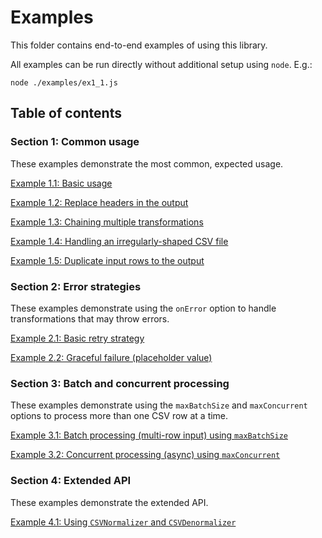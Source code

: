 # Examples

This folder contains end-to-end examples of using this library.

All examples can be run directly without additional setup using `node`. E.g.:

```
node ./examples/ex1_1.js
```

## Table of contents

### Section 1: Common usage

These examples demonstrate the most common, expected usage.

[Example 1.1: Basic usage](./ex1_1.js)

[Example 1.2: Replace headers in the output](./ex1_2.js)

[Example 1.3: Chaining multiple transformations](./ex1_3.js)

[Example 1.4: Handling an irregularly-shaped CSV file](./ex1_4.js)

[Example 1.5: Duplicate input rows to the output](./ex1_5.js)

### Section 2: Error strategies

These examples demonstrate using the `onError` option to handle transformations that may throw errors.

[Example 2.1: Basic retry strategy](./ex2_1.js)

[Example 2.2: Graceful failure (placeholder value)](./ex2_2.js)

### Section 3: Batch and concurrent processing

These examples demonstrate using the `maxBatchSize` and `maxConcurrent` options to process more than one CSV row at a time.

[Example 3.1: Batch processing (multi-row input) using `maxBatchSize`](./ex3_1.js)

[Example 3.2: Concurrent processing (async) using `maxConcurrent`](./ex3_2.js)

### Section 4: Extended API

These examples demonstrate the extended API.

[Example 4.1: Using `CSVNormalizer` and `CSVDenormalizer`](./ex4_1.js)
